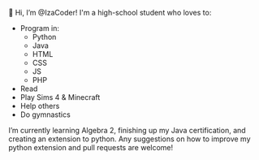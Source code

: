 👋 Hi, I’m @IzaCoder!
I'm a high-school student who loves to:
* Program in:
  * Python
  * Java
  * HTML
  * CSS
  * JS
  * PHP
* Read
* Play Sims 4 & Minecraft
* Help others
* Do gymnastics

I’m currently learning Algebra 2, finishing up my Java certification, and creating an extension to python.
Any suggestions on how to improve my python extension and pull requests are welcome!

<!---
IzaCoder/IzaCoder is a ✨ special ✨ repository because its `README.md` (this file) appears on your GitHub profile.
You can click the Preview link to take a look at your changes.
--->
